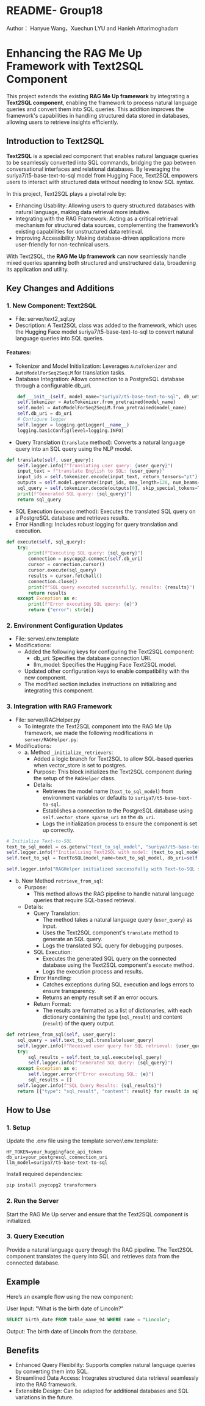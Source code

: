 # README- Group18

Author： Hanyue Wang，Xuechun LYU and Hanieh Attarimoghadam

# Enhancing the RAG Me Up Framework with Text2SQL Component
This project extends the existing **RAG Me Up framework** by integrating a **Text2SQL component**, enabling the framework to process natural language queries and convert them into SQL queries. This addition improves the framework's capabilities in handling structured data stored in databases, allowing users to retrieve insights efficiently.

## Introduction to Text2SQL
**Text2SQL** is a specialized component that enables natural language queries to be seamlessly converted into SQL commands, bridging the gap between conversational interfaces and relational databases. By leveraging the suriya7/t5-base-text-to-sql model from Hugging Face, Text2SQL empowers users to interact with structured data without needing to know SQL syntax.

In this project, Text2SQL plays a pivotal role by:

- Enhancing Usability: Allowing users to query structured databases with natural language, making data retrieval more intuitive.
- Integrating with the RAG Framework: Acting as a critical retrieval mechanism for structured data sources, complementing the framework’s existing capabilities for unstructured data retrieval.
- Improving Accessibility: Making database-driven applications more user-friendly for non-technical users.

With Text2SQL, the **RAG Me Up framework** can now seamlessly handle mixed queries spanning both structured and unstructured data, broadening its application and utility.

## Key Changes and Additions
### 1. New Component: Text2SQL
- File: server/text2_sql.py
- Description: A Text2SQL class was added to the framework, which uses the Hugging Face model suriya7/t5-base-text-to-sql to convert natural language queries into SQL queries.
#### Features:
- Tokenizer and Model Initialization: Leverages `AutoTokenizer` and `AutoModelForSeq2SeqLM` for translation tasks.
- Database Integration: Allows connection to a PostgreSQL database through a configurable db_uri.

```python
    def __init__(self, model_name="suriya7/t5-base-text-to-sql", db_uri=None):
    self.tokenizer = AutoTokenizer.from_pretrained(model_name)
    self.model = AutoModelForSeq2SeqLM.from_pretrained(model_name)
    self.db_uri = db_uri
    # Configure logger
    self.logger = logging.getLogger(__name__)
    logging.basicConfig(level=logging.INFO)
```

- Query Translation (`translate` method): Converts a natural language query into an SQL query using the NLP model.
```python
def translate(self, user_query):
    self.logger.info(f"Translating user query: {user_query}")
    input_text = f"translate English to SQL: {user_query}"
    input_ids = self.tokenizer.encode(input_text, return_tensors="pt")
    outputs = self.model.generate(input_ids, max_length=128, num_beams=4, early_stopping=True)
    sql_query = self.tokenizer.decode(outputs[0], skip_special_tokens=True)
    print(f"Generated SQL query: {sql_query}")
    return sql_query
```
- SQL Execution (`execute` method): Executes the translated SQL query on a PostgreSQL database and retrieves results.
- Error Handling: Includes robust logging for query translation and execution.

```python
def execute(self, sql_query):
    try:
        print(f"Executing SQL query: {sql_query}")
        connection = psycopg2.connect(self.db_uri)
        cursor = connection.cursor()
        cursor.execute(sql_query)
        results = cursor.fetchall()
        connection.close()
        print(f"SQL query executed successfully, results: {results}")
        return results
    except Exception as e:
        print(f"Error executing SQL query: {e}")
        return {"error": str(e)}
```
### 2. Environment Configuration Updates

- File: server/.env.template
- Modifications:
  - Added the following keys for configuring the Text2SQL component:
    - db_uri: Specifies the database connection URI.
    - llm_model: Specifies the Hugging Face Text2SQL model.
  - Updated other configuration keys to enable compatibility with the new component.
  - The modified section includes instructions on initializing and integrating this component.
    
### 3. Integration with RAG Framework

- File: server/RAGHelper.py
  - To integrate the Text2SQL component into the RAG Me Up framework, we made the following modifications in `server/RAGHelper.py`:
- Modifications:
  - a. Method `_initialize_retrievers`:
    - Added a logic branch for Text2SQL to allow SQL-based queries when vector_store is set to postgres.
    - Purpose: This block initializes the Text2SQL component during the setup of the `RAGHelper` class.
    - Details:
      - Retrieves the model name (`text_to_sql_model`) from environment variables or defaults to `suriya7/t5-base-text-to-sql`.
      - Establishes a connection to the PostgreSQL database using `self.vector_store_sparse_uri` as the `db_uri`.
      - Logs the initialization process to ensure the component is set up correctly.

```python
# Initialize Text-to-SQL
text_to_sql_model = os.getenv("text_to_sql_model", "suriya7/t5-base-text-to-sql")
self.logger.info(f"Initializing Text2SQL with model: {text_to_sql_model}")
self.text_to_sql = TextToSQL(model_name=text_to_sql_model, db_uri=self.vector_store_sparse_uri)

self.logger.info("RAGHelper initialized successfully with Text-to-SQL support.")
```

  - b. New Method `retrieve_from_sql`:
    - Purpose:
      - This method allows the RAG pipeline to handle natural language queries that require SQL-based retrieval.
    - Details:
      - Query Translation:
        - The method takes a natural language query (`user_query`) as input.
        - Uses the Text2SQL component's `translate` method to generate an SQL query.
        - Logs the translated SQL query for debugging purposes.
      - SQL Execution:
        - Executes the generated SQL query on the connected database using the Text2SQL component's `execute` method.
        - Logs the execution process and results.
      - Error Handling:
        - Catches exceptions during SQL execution and logs errors to ensure transparency.
        - Returns an empty result set if an error occurs.
      - Return Format:
        - The results are formatted as a list of dictionaries, with each dictionary containing the type (`sql_result`) and content (`result`) of the query output.

```python
def retrieve_from_sql(self, user_query):
    sql_query = self.text_to_sql.translate(user_query)
    self.logger.info(f"Received user query for SQL retrieval: {user_query}")
    try:
        sql_results = self.text_to_sql.execute(sql_query)
        self.logger.info(f"Generated SQL Query: {sql_query}")  
    except Exception as e:
        self.logger.error(f"Error executing SQL: {e}")
        sql_results = []
    self.logger.info(f"SQL Query Results: {sql_results}")
    return [{"type": "sql_result", "content": result} for result in sql_results]
```

## How to Use
### 1. Setup

Update the .env file using the template server/.env.template:

```env
HF_TOKEN=your_huggingface_api_token
db_uri=your_postgresql_connection_uri
llm_model=suriya7/t5-base-text-to-sql
```

Install required dependencies:

```bash
pip install psycopg2 transformers
```

### 2. Run the Server

Start the RAG Me Up server and ensure that the Text2SQL component is initialized.
### 3. Query Execution

Provide a natural language query through the RAG pipeline.
The Text2SQL component translates the query into SQL and retrieves data from the connected database.

## Example
Here’s an example flow using the new component:

User Input: "What is the birth date of Lincoln?"
```sql
SELECT birth_date FROM table_name_94 WHERE name = "Lincoln";
```
Output: The birth date of Lincoln from the database.

## Benefits
- Enhanced Query Flexibility: Supports complex natural language queries by converting them into SQL.
- Streamlined Data Access: Integrates structured data retrieval seamlessly into the RAG framework.
- Extensible Design: Can be adapted for additional databases and SQL variations in the future.


